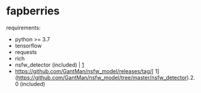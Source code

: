# fapberries

requirements:
- python >= 3.7
- tensorflow
- requests
- rich
- nsfw_detector (included) | [
1](https://github.com/GantMan/nsfw_model/tree/master/nsfw_detector)
- https://github.com/GantMan/nsfw_model/releases/tag/[
1](https://github.com/GantMan/nsfw_model/tree/master/nsfw_detector).2.0 (included)
